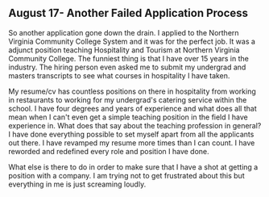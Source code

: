 ## August 17- Another Failed Application Process

So another application gone down the drain. 
I applied to the Northern Virginia Community College System and it was for the perfect job. 
It was a adjunct position teaching Hospitality and Tourism at Northern Virginia Community College. 
The funniest thing is that I have over 15 years in the industry. 
The hiring person even asked me to submit my undergrad and masters transcripts to see what courses in hospitality I have taken. 


My resume/cv has countless positions on there in hospitality from working in restaurants to working for my undergrad's catering service within the school. 
I have four degrees and years of experience and what does all that mean when I can't even get a simple teaching position in the field I have experience in.
What does that say about the teaching profession in general? 
I have done everything possible to set myself apart from all the applicants out there. 
I have revamped my resume more times than I can count. 
I have reworded and redefined every role and position I have done. 


What else is there to do in order to make sure that I have a shot at getting a position with a company. 
I am trying not to get frustrated about this but everything in me is just screaming loudly. 
